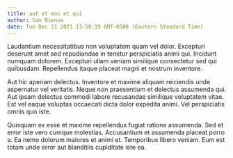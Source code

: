 ```yaml
---
title: aut et eos et qui
author: Sam Nienow
date: Tue Dec 21 2021 13:58:19 GMT-0500 (Eastern Standard Time)
---
```

Laudantium necessitatibus non voluptatem quam vel dolor. Excepturi deserunt amet sed repudiandae in tenetur perspiciatis animi qui. Incidunt numquam dolorem. Excepturi ullam veniam similique consectetur sed qui quibusdam. Repellendus itaque placeat magni et nostrum inventore.

 Aut hic aperiam delectus. Inventore et maxime aliquam reiciendis unde aspernatur vel veritatis. Neque non praesentium et delectus assumenda qui. Aut ipsam delectus commodi labore recusandae similique voluptatem vitae. Est vel eaque voluptas occaecati dicta dolor expedita animi. Vel perspiciatis omnis quo iste.

 Quisquam ex esse et maxime repellendus fugiat ratione assumenda. Sed et error iste vero cumque molestias. Accusantium et assumenda placeat porro a. Ea nemo dolorum maiores et animi et. Temporibus libero veniam. Eum est totam unde error aut blanditiis cupiditate iste ea.